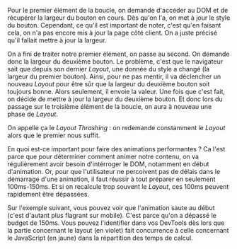 Pour le premier élément de la boucle, on demande d'accéder au DOM et de récupérer la largeur du bouton en cours. Dès qu'on l'a, on met à jour le style du bouton. Cependant, ce qu'il est important de noter, c'est qu'en faisant cela, on n'a pas encore mis à jour la page côté client. On a juste précisé qu'il fallait mettre à jour la largeur.

On a fini de traiter notre premier élément, on passe au second. On demande donc la largeur du deuxième bouton. Le problème, c'est que le navigateur sait que depuis son dernier _Layout_, une donnée du style a changé (la largeur du premier bouton). Ainsi, pour ne pas mentir, il va déclencher un nouveau _Layout_ pour être sûr que la largeur du deuxième bouton soit toujours bonne. Alors seulement, il envoie la valeur. Une fois que c'est fait, on décide de mettre à jour la largeur du deuxième bouton. Et donc lors du passage sur le troisième élément de la boucle, on aura à nouveau une phase de _Layout_.

On appelle ça le _Layout Thrashing_&nbsp;: on redemande constamment le _Layout_ alors que le premier nous suffit.

En quoi est-ce important pour faire des animations performantes ? Ca l'est parce que pour déterminer comment animer notre contenu, on va régulièrement avoir besoin d'intérroger le DOM, notamment en début d'animation. Or, pour que l'utilisateur ne percoivent pas de délais dans le démarrage d'une animation, il faut réussir à tout préparer en seulement 100ms-150ms. Et si on recalcule trop souvent le _Layout_, ces 100ms peuvent rapidement être dépassées.

Sur l'exemple suivant, vous pouvez voir que l'animation saute au début (c'est d'autant plus flagrant sur mobile). C'est parce qu'on a dépassé le budget de 150ms. Vous pouvez l'identifier dans vos DevTools dès lors que la partie concernant le layout (en violet) fait concurrence à celle concernant le JavaScript (en jaune) dans la répartition des temps de calcul.
